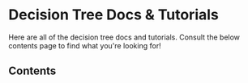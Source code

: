 # Decision Tree Docs & Tutorials
Here are all of the decision tree docs and tutorials. Consult the below contents page to find what you're looking for!

## Contents
